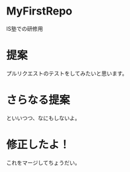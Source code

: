 # MyFirstRepo
IS塾での研修用

# 提案
プルリクエストのテストをしてみたいと思います。

# さらなる提案
といいつつ、なにもしないよ。

# 修正したよ！
これをマージしてちょうだい。
